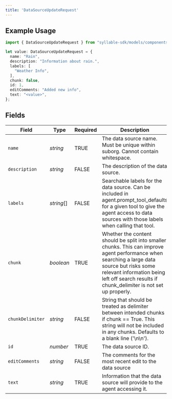 ```yaml
---
title: 'DataSourceUpdateRequest'
---
```


## Example Usage

```typescript
import { DataSourceUpdateRequest } from "syllable-sdk/models/components";

let value: DataSourceUpdateRequest = {
  name: "Rain",
  description: "Information about rain.",
  labels: [
    "Weather Info",
  ],
  chunk: false,
  id: 1,
  editComments: "Added new info",
  text: "<value>",
};
```

## Fields

| Field                                                                                                                                                                                                                                       | Type                                                                                                                                                                                                                                        | Required                                                                                                                                                                                                                                    | Description                                                                                                                                                                                                                                 | Example                                                                                                                                                                                                                                     |
| ------------------------------------------------------------------------------------------------------------------------------------------------------------------------------------------------------------------------------------------- | ------------------------------------------------------------------------------------------------------------------------------------------------------------------------------------------------------------------------------------------- | ------------------------------------------------------------------------------------------------------------------------------------------------------------------------------------------------------------------------------------------- | ------------------------------------------------------------------------------------------------------------------------------------------------------------------------------------------------------------------------------------------- | ------------------------------------------------------------------------------------------------------------------------------------------------------------------------------------------------------------------------------------------- |
| `name`                                                                                                                                                                                                                                      | *string*                                                                                                                                                                                                                                    | TRUE                                                                                                                                                                                                                          | The data source name. Must be unique within suborg. Cannot contain whitespace.                                                                                                                                                              | Rain                                                                                                                                                                                                                                        |
| `description`                                                                                                                                                                                                                               | *string*                                                                                                                                                                                                                                    | FALSE                                                                                                                                                                                                                          | The description of the data source.                                                                                                                                                                                                         | Information about rain.                                                                                                                                                                                                                     |
| `labels`                                                                                                                                                                                                                                    | *string*[]                                                                                                                                                                                                                                  | FALSE                                                                                                                                                                                                                          | Searchable labels for the data source. Can be included in agent.prompt_tool_defaults for a given tool to give the agent access to data sources with those labels when calling that tool.                                                    | [<br/>"Weather Info"<br/>]                                                                                                                                                                                                                  |
| `chunk`                                                                                                                                                                                                                                     | *boolean*                                                                                                                                                                                                                                   | TRUE                                                                                                                                                                                                                          | Whether the content should be split into smaller chunks. This can improve agent performance when searching a large data source but risks some relevant information being left off search results if chunk_delimiter is not set up properly. |                                                                                                                                                                                                                                             |
| `chunkDelimiter`                                                                                                                                                                                                                            | *string*                                                                                                                                                                                                                                    | FALSE                                                                                                                                                                                                                          | String that should be treated as delimiter between intended chunks if chunk == True. This string will not be included in any chunks. Defaults to a blank line ('\n\n').                                                                     | <br/><br/>                                                                                                                                                                                                                                  |
| `id`                                                                                                                                                                                                                                        | *number*                                                                                                                                                                                                                                    | TRUE                                                                                                                                                                                                                          | The data source ID.                                                                                                                                                                                                                         | 1                                                                                                                                                                                                                                           |
| `editComments`                                                                                                                                                                                                                              | *string*                                                                                                                                                                                                                                    | FALSE                                                                                                                                                                                                                          | The comments for the most recent edit to the data source                                                                                                                                                                                    | Added new info                                                                                                                                                                                                                              |
| `text`                                                                                                                                                                                                                                      | *string*                                                                                                                                                                                                                                    | TRUE                                                                                                                                                                                                                          | Information that the data source will provide to the agent accessing it.                                                                                                                                                                    |                                                                                                                                                                                                                                             |